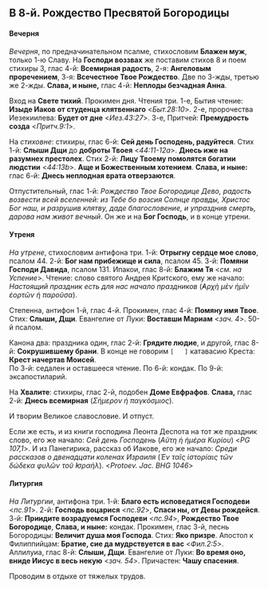 
## В 8-й. Рождество Пресвятой Богородицы

#### Вечерня

*Вечерня*, по предначинательном псалме, стихословим **Блажен муж**, только 1-ю Славу. 
На **Господи воззвах** же поставим стихов 8 и поем стихиры 3, глас 4-й: 
**Всемирная радость**, 2-я: **Ангеловым проречением**, 3-я: **Всечестное Твое Рождество**. 
Две по 3-жды, третью же 2-жды. **Слава, и ныне,** глас 4-й: **Неплоды безчадная Анна**.

Вход на **Свете тихий**. Прокимен дня. Чтения три. 1-е, Бытия чтение: **Изыде Иаков от 
студенца клятвеннаго** <*Быт.28:10*>. 2-е, пророчества Иезекиилева: **Будет от дне** <*Иез.43:27*>. 
3-е, Притчей: **Премудрость созда** <*Притч.9:1*>.

На *стиховне*: стихиры, глас 6-й: **Сей день Господень, радуйтеся**. 
Стих 1-й: **Слыши Дщи** до **доброты Твоея** <*44:11-12a*>. 
**Днесь иже на разумнех престолех**. 
Стих 2-й: **Лицу Твоему помолятся богатии людстии** <*44:13b*>. 
**Аще и Божественным хотением**. **Слава, и ныне:** глас 6-й: 
**Днесь неплодная врата отверзаются**.

Отпустительный, глас 1-й: *Рождество Твое Богородице Дево, радость возвести всей вселенней: 
из Тебе бо возсия Солнце правды, Христос Бог наш, и разрушив клятву, даде благословение, 
и упразднив смерть, дарова нам живот вечный*.
Он же и на **Бог Господь**, и в конце утрени.

#### Утреня

*На утрене*, стихословим антифона три. 1-й: **Отрыгну сердце мое слово**, псалом 44. 
2-й: **Бог нам прибежище и сила**, псалом 45. 3-й: **Помяни Господи Давида**, псалом 131. 
Ипакои, глас 8-й: **Блажим Тя** <*см. на Успение*>. 
Чтение: слово святого Андрея Критского, ему же начало: *Настоящий праздник есть для нас 
начало праздников* (*̓Αρχὴ μὲν ἡμῖν ἑορτῶν ἡ παροῦσα*).

Степенна, антифон 1-й, глас 4-й. Прокимен, глас 4-й: **Помяну имя Твое**. Стих: **Слыши, Дщи**. 
Евангелие от Луки: **Воставши Мариам** <*зач. 4*>. 50-й псалом.

Канона два: праздника один, глас 2-й: **Грядите людие**, и другой, глас 8-й: **Сокрушившему брани**. 
В конце не говорим `[   ]` катавасию Креста: **Крест начертав Моисей**.  
По 3-й: седален и оставшееся чтение. 
По 6-й: кондак. 
По 9-й: эксапостиларий.

На **Хвалите**: стихиры, глас 2-й, подобен **Доме Евфрафов**. **Слава,** глас 2-й: 
**Днесь всемирная** (*Σήμερον ἡ παγκόσμιος*).

И творим Великое славословие. И отпуст.

Если же есть, и из книги господина Леонта Деспота на тот же праздник слово, его же 
начало: *Сей день Господень* (*Αὕτη ἡ ἡμέρα Κυρίου*) <*PG 107,1*>. И из Панегирика, 
рассказ об Иакове, его же начало: *Среди рассказов о двенадцати коленах Израиля* 
(*Ἐν ταῖς ἱστορίαις τῶν δώδεκα φυλῶν τοῦ ̓Ισραήλ*). <*Protoev. Jac. BHG 1046*>

#### Литургия

*На Литургии*, антифона три. 1-й: **Благо есть исповедатися Господеви** <*пс.91*>. 
2-й: **Господь воцарися** <*пс.92*>, **Спаси ны, от Девы рождейся**.
3-й: **Приидите возрадуемся Господеви** <*пс.94*>, **Рождество Твое Богородице**, 
**Слава, и ныне:** кондак. 
Прокимен, глас 3-й, песнь Богородицы: **Величит душа моя Господа**. Стих: **Яко призре**. 
Апостол к Филиппийцам: **Братие, сие да мудрствуется в вас** <*Фил.2:5*>. 
Аллилуиа, глас 8-й: **Слыши, Дщи**. 
Евангелие от Луки: **Во время оно, вниде Иисус в весь некую** <*зач. 54*>. 
Причастен: **Чашу спасения**.

Проводим в отдыхе от тяжелых трудов.
